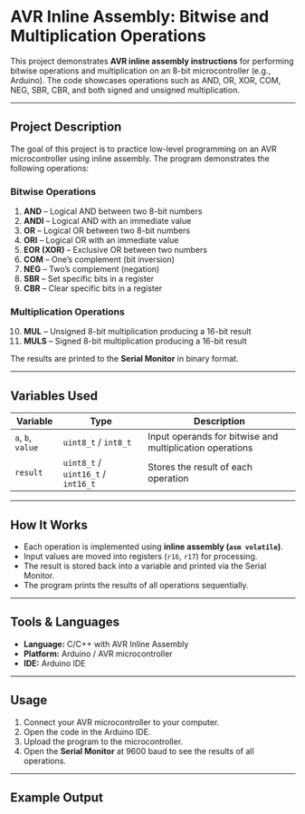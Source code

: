 # AVR Inline Assembly: Bitwise and Multiplication Operations

This project demonstrates **AVR inline assembly instructions** for performing bitwise operations and multiplication on an 8-bit microcontroller (e.g., Arduino). The code showcases operations such as AND, OR, XOR, COM, NEG, SBR, CBR, and both signed and unsigned multiplication.

---

## Project Description
The goal of this project is to practice low-level programming on an AVR microcontroller using inline assembly. The program demonstrates the following operations:

### **Bitwise Operations**
1. **AND** – Logical AND between two 8-bit numbers  
2. **ANDI** – Logical AND with an immediate value  
3. **OR** – Logical OR between two 8-bit numbers  
4. **ORI** – Logical OR with an immediate value  
5. **EOR (XOR)** – Exclusive OR between two numbers  
6. **COM** – One’s complement (bit inversion)  
7. **NEG** – Two’s complement (negation)  
8. **SBR** – Set specific bits in a register  
9. **CBR** – Clear specific bits in a register  

### **Multiplication Operations**
10. **MUL** – Unsigned 8-bit multiplication producing a 16-bit result  
11. **MULS** – Signed 8-bit multiplication producing a 16-bit result  

The results are printed to the **Serial Monitor** in binary format.

---

## Variables Used
| Variable | Type | Description |
|----------|------|-------------|
| `a`, `b`, `value` | `uint8_t` / `int8_t` | Input operands for bitwise and multiplication operations |
| `result` | `uint8_t` / `uint16_t` / `int16_t` | Stores the result of each operation |

---

## How It Works
- Each operation is implemented using **inline assembly (`asm volatile`)**.  
- Input values are moved into registers (`r16`, `r17`) for processing.  
- The result is stored back into a variable and printed via the Serial Monitor.  
- The program prints the results of all operations sequentially.

---

## Tools & Languages
- **Language:** C/C++ with AVR Inline Assembly  
- **Platform:** Arduino / AVR microcontroller  
- **IDE:** Arduino IDE  

---

## Usage
1. Connect your AVR microcontroller to your computer.  
2. Open the code in the Arduino IDE.  
3. Upload the program to the microcontroller.  
4. Open the **Serial Monitor** at 9600 baud to see the results of all operations.  

---

## Example Output
